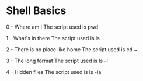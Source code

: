 # Shell Basics

0 - Where am I
The script used is pwd

1 - What's in there
The script used is ls

2 - There is no place like home
The script used is cd ~

3 - The long format
The script used is ls -l

4 - Hidden files
The script used is ls -la
